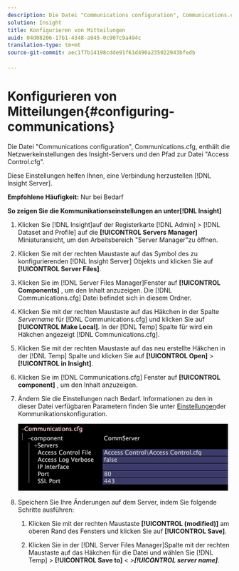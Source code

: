```yaml
---
description: Die Datei "Communications configuration", Communications.cfg, enthält die Netzwerkeinstellungen des Insight-Servers und den Pfad zur Datei "Access Control.cfg".
solution: Insight
title: Konfigurieren von Mitteilungen
uuid: 04d08206-17b1-4348-a945-0c907c9a494c
translation-type: tm+mt
source-git-commit: aec1f7b14198cdde91f61d490a235022943bfedb

---
```



# Konfigurieren von Mitteilungen{#configuring-communications}

Die Datei &quot;Communications configuration&quot;, Communications.cfg, enthält die Netzwerkeinstellungen des Insight-Servers und den Pfad zur Datei &quot;Access Control.cfg&quot;.

Diese Einstellungen helfen Ihnen, eine Verbindung herzustellen [!DNL Insight Server].

**Empfohlene Häufigkeit:** Nur bei Bedarf

**So zeigen Sie die Kommunikationseinstellungen an unter[!DNL Insight]**

1. Klicken Sie [!DNL Insight]auf der Registerkarte [!DNL Admin] > [!DNL Dataset and Profile] auf die **[!UICONTROL Servers Manager]** Miniaturansicht, um den Arbeitsbereich &quot;Server Manager&quot;zu öffnen.
1. Klicken Sie mit der rechten Maustaste auf das Symbol des zu konfigurierenden [!DNL Insight Server] Objekts und klicken Sie auf **[!UICONTROL Server Files]**.
1. Klicken Sie im [!DNL Server Files Manager]Fenster auf **[!UICONTROL Components]** , um den Inhalt anzuzeigen. Die [!DNL Communications.cfg] Datei befindet sich in diesem Ordner.
1. Klicken Sie mit der rechten Maustaste auf das Häkchen in der Spalte *Servername* für [!DNL Communications.cfg] und klicken Sie auf **[!UICONTROL Make Local]**. In der [!DNL Temp] Spalte für wird ein Häkchen angezeigt [!DNL Communications.cfg].
1. Klicken Sie mit der rechten Maustaste auf das neu erstellte Häkchen in der [!DNL Temp] Spalte und klicken Sie auf **[!UICONTROL Open]** > **[!UICONTROL in Insight]**.
1. Klicken Sie im [!DNL Communications.cfg] Fenster auf **[!UICONTROL component]** , um den Inhalt anzuzeigen.
1. Ändern Sie die Einstellungen nach Bedarf. Informationen zu den in dieser Datei verfügbaren Parametern finden Sie unter [Einstellungen](../../../home/c-inst-svr/c-cfg-stgs-ref/c-comm-cfg-stgs.md#concept-aed00587c7a1432fb487bd154aaea6b1)der Kommunikationskonfiguration.

   ![Schritt-Info](assets/cfg_communications_examplevalues.png)

1. Speichern Sie Ihre Änderungen auf dem Server, indem Sie folgende Schritte ausführen:

   1. Klicken Sie mit der rechten Maustaste **[!UICONTROL (modified)]** am oberen Rand des Fensters und klicken Sie auf **[!UICONTROL Save]**.

   1. Klicken Sie in der [!DNL Server Files Manager]Spalte mit der rechten Maustaste auf das Häkchen für die Datei und wählen Sie [!DNL Temp] > **[!UICONTROL Save to]** &lt; *>**[!UICONTROL server name]***.

